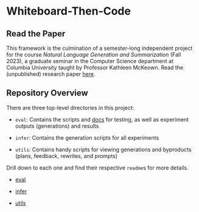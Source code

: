 # Whiteboard-Then-Code

## Read the Paper
This framework is the culmination of a semester-long independent project for the course _Natural Language Generation and Summarization_ (Fall 2023), a graduate seminar in the Computer Science department at Columbia University taught by Professor Kathleen McKeown. Read the (unpublished) research paper [here](whiteboard-then-code_research-paper.pdf).

## Repository Overview

There are three top-level directories in this project:

- `eval`: Contains the scripts and [docs](eval/eval-scripts/readme.md) for testing, as well as experiment outputs (generations) and results

- `infer`: Contains the generation scripts for all experiments

- `utils`: Contains handy scripts for viewing generations and byproducts (plans, feedback, rewrites, and prompts)

Drill down to each one and find their respective `readme`s for more details.

- [eval](/eval/readme.md)

- [infer](/infer/readme.md)

- [utils](/utils/readme.md)